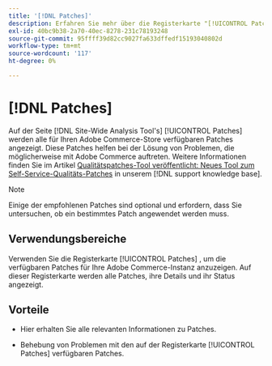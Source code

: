 ```yaml
---
title: '[!DNL Patches]'
description: Erfahren Sie mehr über die Registerkarte "[!UICONTROL Patches]"in der  [!DNL Site-Wide Analysis Tool], wann sie verwendet werden soll, und ihre Vorteile.
exl-id: 40bc9b38-2a70-40ec-8278-231c78193248
source-git-commit: 95ffff39d82cc9027fa633dffedf15193040802d
workflow-type: tm+mt
source-wordcount: '117'
ht-degree: 0%

---
```


# [!DNL Patches]

Auf der Seite [!DNL Site-Wide Analysis Tool's] [!UICONTROL Patches] werden alle für Ihren Adobe Commerce-Store verfügbaren Patches angezeigt. Diese Patches helfen bei der Lösung von Problemen, die möglicherweise mit Adobe Commerce auftreten. Weitere Informationen finden Sie im Artikel [Qualitätspatches-Tool veröffentlicht: Neues Tool zum Self-Service-Qualitäts-Patches](https://support.magento.com/hc/en-us/articles/360047139492) in unserem [!DNL support knowledge base].

>[!NOTE]
>
>Einige der empfohlenen Patches sind optional und erfordern, dass Sie untersuchen, ob ein bestimmtes Patch angewendet werden muss.

## Verwendungsbereiche

Verwenden Sie die Registerkarte [!UICONTROL Patches] , um die verfügbaren Patches für Ihre Adobe Commerce-Instanz anzuzeigen. Auf dieser Registerkarte werden alle Patches, ihre Details und ihr Status angezeigt.

## Vorteile

* Hier erhalten Sie alle relevanten Informationen zu Patches.

* Behebung von Problemen mit den auf der Registerkarte [!UICONTROL Patches] verfügbaren Patches.
